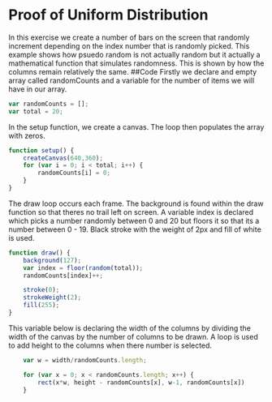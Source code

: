 # Proof of Uniform Distribution
In this exercise we create a number of bars on the screen that randomly increment depending on the index number that is randomly picked. This example shows how psuedo random is not actually random but it actually a mathematical function that simulates randomness. This is shown by how the columns remain relatively the same. 
##Code
Firstly we declare and empty array called randomCounts and a variable for the number of items we will have in our array.

```js
var randomCounts = [];
var total = 20;
```
In the setup function, we create a canvas. The loop then populates the array with zeros.
```js
function setup() {						
	createCanvas(640,360);
	for (var i = 0; i < total; i++) {
		randomCounts[i] = 0;
	}
}
```
The draw loop occurs each frame. The background is found within the draw function so that theres no trail left on screen. A variable index is declared which picks a number randomly between 0 and 20 but floors it so that its a number between 0 - 19.
Black stroke with the weight of 2px and fill of white is used.  

```js
function draw() {
	background(127);
	var index = floor(random(total));
	randomCounts[index]++;

	stroke(0);
	strokeWeight(2);
	fill(255);
}
```
This variable below is declaring the width of the columns by dividing the width of the canvas by the number of columns to be drawn. A loop is used to add height to the columns when there number is selected.

```js
	var w = width/randomCounts.length;

	for (var x = 0; x < randomCounts.length; x++) {
		rect(x*w, height - randomCounts[x], w-1, randomCounts[x])
	}  
